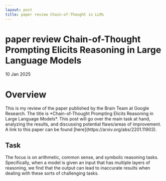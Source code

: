 ```yaml
---
layout: post
title: paper review Chain-of-Thought in LLMs
---
```


paper review Chain-of-Thought Prompting Elicits Reasoning in Large Language Models
================

<p class="meta">10 Jan 2025</p>

<h1>Overview</h1>
This is my review of the paper published by the Brain Team at Google Research. The title is *Chain-of-Thought Prompting Elicits Reasoning in Large Language Models*. This post will go over the main task at hand, analyzing the results, and discussing potential flaws/areas of improvement. A link to this paper can be found [here](https://arxiv.org/abs/2201.11903).

<h2>Task</h2>
The focus is on arithmetic, common sense, and symbolic reasoning tasks. Specifically, when a model is given an input that has multiple layers of reasoning, we find that the output can lead to inaccurate results when dealing with these sorts of challenging tasks.